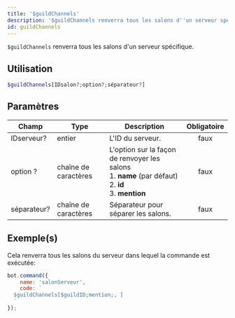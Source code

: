 ```yaml
---
title: '$guildChannels'
description: '$guildChannels renverra tous les salons d''un serveur spécifique.'
id: guildChannels
---
```


`$guildChannels` renverra tous les salons d'un serveur spécifique.

## Utilisation

```php
$guildChannels[IDsalon?;option?;séparateur?]
```

## Paramètres

| Champ       | Type                 | Description                                                                                                                           | Obligatoire |
| ----------- | -------------------- | ------------------------------------------------------------------------------------------------------------------------------------- |:-----------:|
| IDserveur?  | entier               | L'ID du serveur.                                                                                                                      |    faux     |
| option ?    | chaîne de caractères | L'option sur la façon de renvoyer les salons <br /> 1. **name** (par défaut) <br /> 2. **id** <br /> 3. **mention** |    faux     |
| séparateur? | chaîne de caractères | Séparateur pour séparer les salons.                                                                                                   |    faux     |

## Exemple(s)

Cela renverra tous les salons du serveur dans lequel la commande est exécutée:

```javascript
bot.command({
    name: 'salonServeur',
    code: `
  $guildChannels[$guildID;mention;, ]
  `
});
```
